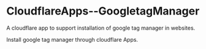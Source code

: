 # CloudflareApps--GoogletagManager
A cloudflare app to support installation of google tag manager in websites.

Install google tag manager through cloudflare Apps.
